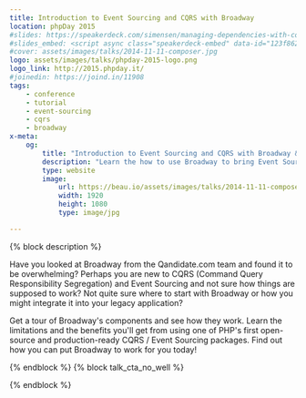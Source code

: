 ```yaml
---
title: Introduction to Event Sourcing and CQRS with Broadway
location: phpDay 2015
#slides: https://speakerdeck.com/simensen/managing-dependencies-with-composer-php-world-2014
#slides_embed: <script async class="speakerdeck-embed" data-id="123f86204bf401329b467e55d489251a" data-ratio="1.77777777777778" src="//speakerdeck.com/assets/embed.js"></script>
#cover: assets/images/talks/2014-11-11-composer.jpg
logo: assets/images/talks/phpday-2015-logo.png
logo_link: http://2015.phpday.it/
#joinedin: https://joind.in/11908
tags:
    - conference
    - tutorial
    - event-sourcing
    - cqrs
    - broadway
x-meta:
    og:
        title: "Introduction to Event Sourcing and CQRS with Broadway &middot; Beau Simensen &middot; dflydev"
        description: "Learn the how to use Broadway to bring Event Sourcing and CQRS to your application."
        type: website
        image:
            url: https://beau.io/assets/images/talks/2014-11-11-composer.jpg
            width: 1920
            height: 1080
            type: image/jpg

---
```

{% block description %}

Have you looked at Broadway from the Qandidate.com team and found it to be overwhelming? Perhaps you are new to CQRS (Command Query Responsibility Segregation) and Event Sourcing and not sure how things are supposed to work? Not quite sure where to start with Broadway or how you might integrate it into your legacy application?

Get a tour of Broadway's components and see how they work. Learn the limitations and the benefits you'll get from using one of PHP's first open-source and production-ready CQRS / Event Sourcing packages. Find out how you can put Broadway to work for you today!

{% endblock %}
{% block talk_cta_no_well %}
<script src="https://app.convertkit.com/landing_pages/766.js?orient=horz&ref=beau.io-dpc-escqrsbroadway"></script>
{% endblock  %}
